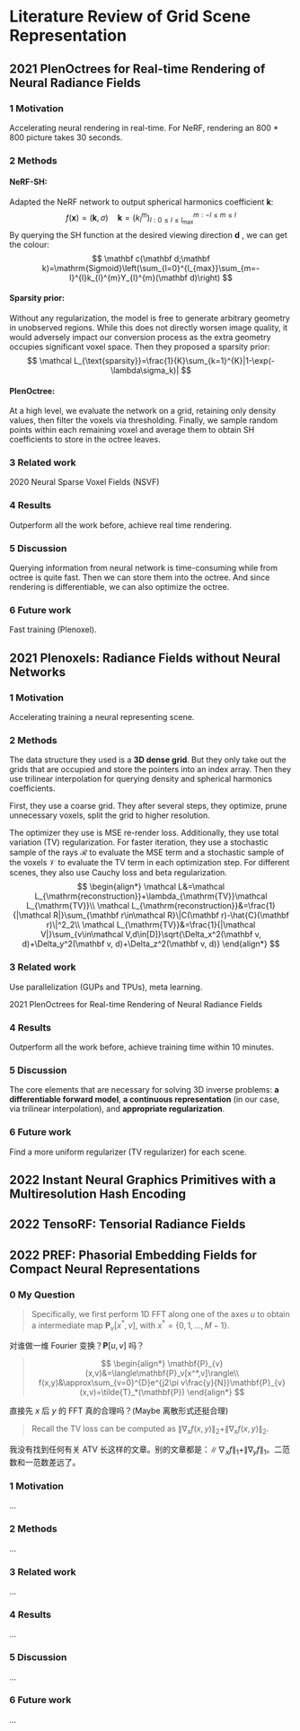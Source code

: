 # Literature Review of Grid Scene Representation

## 2021 PlenOctrees for Real-time Rendering of Neural Radiance Fields

### 1 Motivation

Accelerating neural rendering in real-time. For NeRF, rendering an 800 * 800 picture takes 30 seconds.

### 2 Methods

#### NeRF-SH:

Adapted the NeRF network to output spherical harmonics coefficient $\mathbf k$:
$$
f(\mathbf x)=(\mathbf k,\sigma)\quad\mathbf k=(k_{l}^{m})_{l:0\le l\le l_{\max}}^{m:-l\le m\le l}
$$
By querying the SH function at the desired viewing direction $\mathbf d$ , we can get the colour:
$$
\mathbf c(\mathbf d;\mathbf k)=\mathrm{Sigmoid}\left(\sum_{l=0}^{l_{max}}\sum_{m=-l}^{l}k_{l}^{m}Y_{l}^{m}(\mathbf d)\right)
$$

#### Sparsity prior:

Without any regularization, the model is free to generate arbitrary geometry in unobserved regions. While this does not directly worsen image quality, it would adversely impact our conversion process as the extra geometry occupies significant voxel space. Then they proposed a sparsity prior:
$$
\mathcal L_{\text{sparsity}}=\frac{1}{K}\sum_{k=1}^{K}|1-\exp(-\lambda\sigma_k)|
$$

#### PlenOctree:

At a high level, we evaluate the network on a grid, retaining only density values, then filter the voxels via thresholding. Finally, we sample random points within each remaining voxel and average them to obtain SH coefficients to store in the octree leaves.

### 3 Related work

2020 Neural Sparse Voxel Fields (NSVF)

### 4 Results

Outperform all the work before, achieve real time rendering.

### 5 Discussion

Querying information from neural network is time-consuming while from octree is quite fast. Then we can store them into the octree. And since rendering is differentiable, we can also optimize the octree.

### 6 Future work

Fast training (Plenoxel).

## 2021 Plenoxels: Radiance Fields without Neural Networks

### 1 Motivation

Accelerating training a neural representing scene.

### 2 Methods

The data structure they used is a **3D dense grid**. But they only take out the grids that are occupied and store the pointers into an index array. Then they use trilinear interpolation for querying density and spherical harmonics coefficients.

First, they use a coarse grid. They after several steps, they optimize, prune unnecessary voxels, split the grid to higher resolution.

The optimizer they use is MSE re-render loss. Additionally, they use total variation (TV) regularization. For faster iteration, they use a stochastic sample of the rays $\mathcal R$ to evaluate the MSE term and a stochastic sample of the voxels $\mathcal V$ to evaluate the TV term in each optimization step. For different scenes, they also use Cauchy loss and beta regularization.
$$
\begin{align*}
\mathcal L&=\mathcal L_{\mathrm{reconstruction}}+\lambda_{\mathrm{TV}}\mathcal L_{\mathrm{TV}}\\
\mathcal L_{\mathrm{reconstruction}}&=\frac{1}{|\mathcal R|}\sum_{\mathbf r\in\mathcal R}\|C(\mathbf r)-\hat{C}(\mathbf r)\|^2_2\\
\mathcal L_{\mathrm{TV}}&=\frac{1}{|\mathcal V|}\sum_{v\in\mathcal V,d\in[D]}\sqrt{\Delta_x^2(\mathbf v, d)+\Delta_y^2(\mathbf v, d)+\Delta_z^2(\mathbf v, d)}
\end{align*}
$$

### 3 Related work

Use parallelization (GUPs and TPUs), meta learning.

2021 PlenOctrees for Real-time Rendering of Neural Radiance Fields

### 4 Results

Outperform all the work before, achieve training time within 10 minutes.

### 5 Discussion

The core elements that are necessary for solving 3D inverse problems: **a differentiable forward model**, **a continuous representation** (in our case, via trilinear interpolation), and **appropriate regularization**.

### 6 Future work

Find a more uniform regularizer (TV regularizer) for each scene.

## 2022 Instant Neural Graphics Primitives with a Multiresolution Hash Encoding



## 2022 TensoRF: Tensorial Radiance Fields



## 2022 PREF: Phasorial Embedding Fields for Compact Neural Representations

### 0 My Question

> Specifically, we first perform 1D FFT along one of the axes $u$ to obtain a intermediate map $\mathbf{P}_v[x^*,v]$, with $x^*=\{0,1,\dots,M-1\}$.

对谁做一维 Fourier 变换？$\mathbf{P}[u,v]$ 吗？

> $$
\begin{align*}
\mathbf{P}_{v}(x,v)&=\langle\mathbf{P}_v[x^*,v]\rangle\\
f(x,y)&\approx\sum_{v=0}^{D}e^{j2\pi v\frac{y}{N}}\mathbf{P}_{v}(x,v)=\tilde{T}_*(\mathbf{P})
\end{align*}
$$

直接先 $x$ 后 $y$ 的 FFT 真的合理吗？(Maybe 离散形式还挺合理)

> Recall the TV loss can be computed as $\|\nabla_{x}f(x,y)\|_2+\|\nabla_{x}f(x,y)\|_2$.

我没有找到任何有关 ATV 长这样的文章。别的文章都是：$\|\nabla_{x}f\|_1+\|\nabla_{y}f\|_1$。二范数和一范数差远了。

### 1 Motivation

...

### 2 Methods

...

### 3 Related work

...

### 4 Results

...

### 5 Discussion

...

### 6 Future work

...
